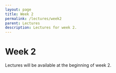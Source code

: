 ```yaml
---
layout: page
title: Week 2
permalink: /lectures/week2
parent: Lectures
description: Lectures for week 2.
---
```


# Week 2

Lectures will be available at the beginning of week 2.